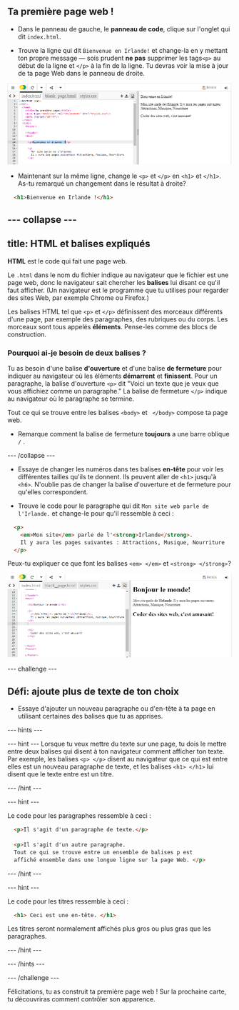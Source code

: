 ## Ta première page web !

- Dans le panneau de gauche, le **panneau de code**, clique sur l'onglet qui dit `index.html`.

- Trouve la ligne qui dit `Bienvenue en Irlande!` et change-la en y mettant ton propre message — sois prudent **ne pas** supprimer les tags`<p>` au début de la ligne et `</p>` à la fin de la ligne. Tu devras voir la mise à jour de ta page Web dans le panneau de droite.

![Exemple de paragraphe HTML](images/egFirstHtmlCode.png)

- Maintenant sur la même ligne, change le `<p>` et `</p>` en `<h1>` et `</h1>`. As-tu remarqué un changement dans le résultat à droite?

```html
  <h1>Bienvenue en Irlande !</h1>
```

## \--- collapse \---

## title: HTML et balises expliqués

**HTML** est le code qui fait une page web.

Le `.html` dans le nom du fichier indique au navigateur que le fichier est une page web, donc le navigateur sait chercher les **balises** lui disant ce qu'il faut afficher. (Un navigateur est le programme que tu utilises pour regarder des sites Web, par exemple Chrome ou Firefox.)

Les balises HTML tel que `<p>` et `</p>` définissent des morceaux différents d'une page, par exemple des paragraphes, des rubriques ou du corps. Les morceaux sont tous appelés **éléments**. Pense-les comme des blocs de construction.

### Pourquoi ai-je besoin de deux balises ?

Tu as besoin d'une balise **d'ouverture** et d'une balise **de fermeture** pour indiquer au navigateur où les éléments **démarrent** et **finissent**. Pour un paragraphe, la balise d'ouverture `<p>` dit "Voici un texte que je veux que vous affichiez comme un paragraphe." La balise de fermeture `</p>` indique au navigateur où le paragraphe se termine.

Tout ce qui se trouve entre les balises `<body>` et ` </body>` compose ta page web.

- Remarque comment la balise de fermeture **toujours** a une barre oblique ` / ` .

\--- /collapse \---

- Essaye de changer les numéros dans tes balises **en-tête** pour voir les différentes tailles qu'ils te donnent. Ils peuvent aller de `<h1>` jusqu'à `<h6>`. N'oublie pas de changer la balise d'ouverture et de fermeture pour qu'elles correspondent.

- Trouve le code pour le paragraphe qui dit `Mon site web parle de l'Irlande.` et change-le pour qu'il ressemble à ceci :

```html
  <p>
    <em>Mon site</em> parle de l'<strong>Irlande</strong>. 
    Il y aura les pages suivantes : Attractions, Musique, Nourriture
  </p>
```

Peux-tu expliquer ce que font les balises `<em> </em>` et `<strong> </strong>`?

![Exemple de balises HTML](images/egFirstTags.png)

\--- challenge \---

## Défi: ajoute plus de texte de ton choix

- Essaye d'ajouter un nouveau paragraphe ou d'en-tête à ta page en utilisant certaines des balises que tu as apprises.

\--- hints \---

\--- hint \--- Lorsque tu veux mettre du texte sur une page, tu dois le mettre entre deux balises qui disent à ton navigateur comment afficher ton texte. Par exemple, les balises `<p> </p>` disent au navigateur que ce qui est entre elles est un nouveau paragraphe de texte, et les balises `<h1> </h1>` lui disent que le texte entre est un titre.

\--- /hint \---

\--- hint \---

Le code pour les paragraphes ressemble à ceci :

```html
  <p>Il s'agit d'un paragraphe de texte.</p>

  <p>Il s'agit d'un autre paragraphe.
  Tout ce qui se trouve entre un ensemble de balises p est 
  affiché ensemble dans une longue ligne sur la page Web. </p>
```

\--- /hint \---

\--- hint \---

Le code pour les titres ressemble à ceci :

```html
  <h1> Ceci est une en-tête. </h1>
```

Les titres seront normalement affichés plus gros ou plus gras que les paragraphes.

\--- /hint \---

\--- /hints \---

\--- /challenge \---

Félicitations, tu as construit ta première page web ! Sur la prochaine carte, tu découvriras comment contrôler son apparence.
